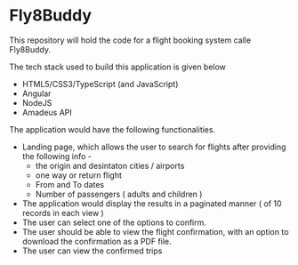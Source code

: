 # Fly8Buddy
This repository will hold the code for a flight booking system calle Fly8Buddy.

The tech stack used to build this application is given below 

- HTML5/CSS3/TypeScript (and JavaScript)
- Angular
- NodeJS
- Amadeus API 



The application would have the following functionalities. 

- Landing page, which allows the user to search for flights after providing the following info -
  -  the origin and desintaton cities / airports
  -  one way or return flight
  -  From and To dates
  -  Number of passengers ( adults and children )
-  The application would display the results in a paginated manner ( of 10 records in each view )
-  The user can select one of the options to confirm.
-  The user should be able to view the flight confirmation, with an option to download the confirmation as a PDF file. 
-  The user can view the confirmed trips
  
